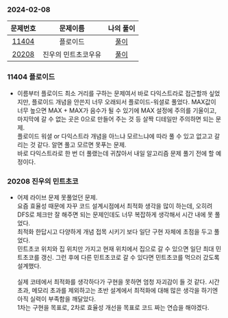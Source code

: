 ### 2024-02-08
| 문제번호 | 문제이름 | 나의 풀이 |
|:----:|:---------:|:---------: |
| [11404](https://www.acmicpc.net/problem/11404) | 플로이드 | [풀이](https://github.com/Kminwo-o/BaekJoon-Algorithm/blob/main/%EB%B0%B1%EC%A4%80/Gold/11404.%E2%80%85%ED%94%8C%EB%A1%9C%EC%9D%B4%EB%93%9C/%ED%94%8C%EB%A1%9C%EC%9D%B4%EB%93%9C.java) |
| [20208](https://www.acmicpc.net/problem/20208) | 진우의 민트초코우유 | [풀이](https://github.com/Kminwo-o/BaekJoon-Algorithm/blob/main/%EB%B0%B1%EC%A4%80/Gold/20208.%E2%80%85%EC%A7%84%EC%9A%B0%EC%9D%98%E2%80%85%EB%AF%BC%ED%8A%B8%EC%B4%88%EC%BD%94%EC%9A%B0%EC%9C%A0/%EC%A7%84%EC%9A%B0%EC%9D%98%E2%80%85%EB%AF%BC%ED%8A%B8%EC%B4%88%EC%BD%94%EC%9A%B0%EC%9C%A0.java) |

### 11404 플로이드
- 이름부터 플로이드
  최소 거리를 구하는 문제여서 바로 다익스트라로 접근할까 싶었지만, 플로이드 개념을 안쓴지 너무 오래되서 플로이드-워셜로 풀었다. MAX값이 너무 높으면 MAX + MAX가 음수가 될 수 있기에 MAX 설정에 주의를 기울이고, 마지막에 갈 수 없는 곳은 0으로 만들어 주는 것 등 살짝 디테일만 주의하면 되는 문제. <br>
  플로이드 워셜 or 다익스트라 개념을 아느냐 모르느냐에 따라 풀 수 있고 없고고 갈리는 것 같다. 알면 풀고 모르면 못푸는 문제. <br>
  바로 다익스트라로 한 번 더 풀랬는데 귀찮아서 내일 알고리즘 문제 풀기 전에 할 예정이다.

### 20208 진우의 민트초코
- 어제 라이브 문제 못풀었던 문제. <br>
  요즘 효율성 때문에 자꾸 코드 설계시점에서 최적화 생각을 많이 하는데, 오히려 DFS로 체크만 잘 해주면 되는 문제인데도 너무 복잡하게 생각해서 시간 내에 못 풀었다. <br>
  최적화 한답시고 다양하게 개념 접목 시키기 보다 일단 구현 자체에 초점을 두고 풀었다. <br>
  민트초코 위치와 집 위치만 가지고 현재 위치에서 집으로 갈 수 있으면 일단 최대 민트초코를 갱신. 그런 후에 다른 민트초코로 갈 수 있다면 민트초코를 먹으러 갔도록 설계했다. <br>
  <br>
  실제 코테에서 최적화를 생각하다가 구현을 못하면 엄청 자괴감이 들 것 같다. 시간초과, 메모리 초과를 제외하고는 초반 설계에서 최적화에 대해 많은 생각을 하기엔 아직 실력이 부족함을 깨달았다. <br>
  1차는 구현을 목표로, 2차로 효율성 개선을 목표로 코드 짜는 연습을 해야겠다. <br>

